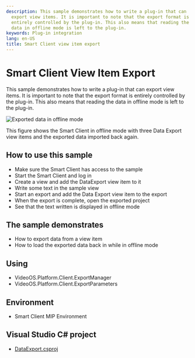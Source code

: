```yaml
---
description: This sample demonstrates how to write a plug-in that can
  export view items. It is important to note that the export format is
  entirely controlled by the plug-in. This also means that reading the
  data in offline mode is left to the plug-in.
keywords: Plug-in integration
lang: en-US
title: Smart Client view item export
---
```


# Smart Client View Item Export

This sample demonstrates how to write a plug-in that can export view
items. It is important to note that the export format is entirely
controlled by the plug-in. This also means that reading the data in
offline mode is left to the plug-in.

![Exported data in offline mode](DataExport.png)

This figure shows the Smart Client in offline mode with three Data
Export view items and the exported data imported back again.

## How to use this sample

- Make sure the Smart Client has access to the sample
- Start the Smart Client and log in
- Create a view and add the DataExport view item to it
- Write some text in the sample view
- Start an export and add the Data Export view item to the export
- When the export is complete, open the exported project
- See that the text written is displayed in offline mode

## The sample demonstrates

- How to export data from a view item
- How to load the exported data back in while in offline mode

## Using

- VideoOS.Platform.Client.ExportManager
- VideoOS.Platform.Client.ExportParameters

## Environment

- Smart Client MIP Environment

## Visual Studio C\# project

- [DataExport.csproj](javascript:clone('https://github.com/milestonesys/mipsdk-samples-plugin','src/PluginSamples.sln');)
